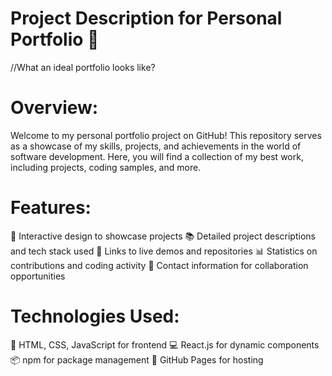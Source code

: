 # Project Description for Personal Portfolio 🚀
//What an ideal portfolio looks like?

# Overview:
Welcome to my personal portfolio project on GitHub! This repository serves as a showcase of my skills, projects, and achievements in the world of software development. Here, you will find a collection of my best work, including projects, coding samples, and more.
# Features:
🌟 Interactive design to showcase projects
📚 Detailed project descriptions and tech stack used
🔗 Links to live demos and repositories
📊 Statistics on contributions and coding activity
📝 Contact information for collaboration opportunities
# Technologies Used:
🔧 HTML, CSS, JavaScript for frontend
💻 React.js for dynamic components
📦 npm for package management
🚀 GitHub Pages for hosting
